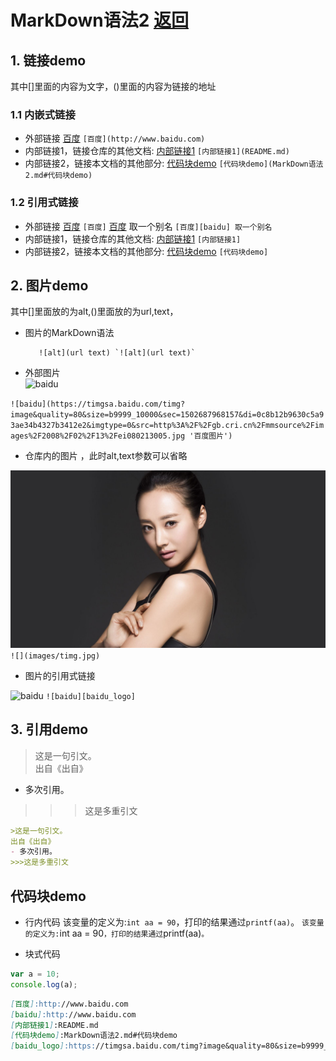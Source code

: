 # MarkDown语法2 [返回](README.md)
## 1. 链接demo
其中[]里面的内容为文字，()里面的内容为链接的地址
### 1.1 内嵌式链接
- 外部链接
[百度](http://www.baidu.com) `[百度](http://www.baidu.com)`
- 内部链接1，链接仓库的其他文档:
[内部链接1](README.md) `[内部链接1](README.md)`
- 内部链接2，链接本文档的其他部分:
[代码块demo](MarkDown语法2.md#代码块demo) `[代码块demo](MarkDown语法2.md#代码块demo)`
### 1.2 引用式链接
- 外部链接
[百度] `[百度]`
[百度][baidu] 取一个别名 `[百度][baidu] 取一个别名`
- 内部链接1，链接仓库的其他文档:
[内部链接1] `[内部链接1]`
- 内部链接2，链接本文档的其他部分:
[代码块demo] `[代码块demo]`

## 2. 图片demo
其中[]里面放的为alt,()里面放的为url,text，  
- 图片的MarkDown语法 
 
         ![alt](url text) `![alt](url text)`
- 外部图片  
![baidu](https://timgsa.baidu.com/timg?image&quality=80&size=b9999_10000&sec=1502687968157&di=0c8b12b9630c5a93ae34b4327b3412e2&imgtype=0&src=http%3A%2F%2Fgb.cri.cn%2Fmmsource%2Fimages%2F2008%2F02%2F13%2Fei080213005.jpg '百度图片')  

`![baidu](https://timgsa.baidu.com/timg?image&quality=80&size=b9999_10000&sec=1502687968157&di=0c8b12b9630c5a93ae34b4327b3412e2&imgtype=0&src=http%3A%2F%2Fgb.cri.cn%2Fmmsource%2Fimages%2F2008%2F02%2F13%2Fei080213005.jpg '百度图片')`
- 仓库内的图片 ，此时alt,text参数可以省略  

![](images/timg.jpg) `![](images/timg.jpg)`

- 图片的引用式链接 

![baidu][baidu_logo] `![baidu][baidu_logo]`


## 3. 引用demo
>这是一句引文。  
出自《出自》
- 多次引用。
>>>这是多重引文

```markdown
>这是一句引文。  
出自《出自》
- 多次引用。
>>>这是多重引文
```

## 代码块demo
- 行内代码
该变量的定义为:`int aa = 90`，打印的结果通过`printf(aa)`。 `该变量的定义为:`int aa = 90`，打印的结果通过`printf(aa)`。`

- 块式代码  
```javascript
var a = 10;
console.log(a);
```

<!--下面为本文档中用到的链接-->
[百度]:http://www.baidu.com
[baidu]:http://www.baidu.com
[内部链接1]:README.md
[代码块demo]:MarkDown语法2.md#代码块demo
[baidu_logo]:https://timgsa.baidu.com/timg?image&quality=80&size=b9999_10000&sec=1502687968157&di=0c8b12b9630c5a93ae34b4327b3412e2&imgtype=0&src=http%3A%2F%2Fgb.cri.cn%2Fmmsource%2Fimages%2F2008%2F02%2F13%2Fei080213005.jpg

```markdown
[百度]:http://www.baidu.com
[baidu]:http://www.baidu.com
[内部链接1]:README.md
[代码块demo]:MarkDown语法2.md#代码块demo
[baidu_logo]:https://timgsa.baidu.com/timg?image&quality=80&size=b9999_10000&sec=1502687968157&di=0c8b12b9630c5a93ae34b4327b3412e2&imgtype=0&src=http%3A%2F%2Fgb.cri.cn%2Fmmsource%2Fimages%2F2008%2F02%2F13%2Fei080213005.jpg
```

